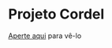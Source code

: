 # Projeto Cordel

<a href="https://www.exemplo.com](https://roberto-henrique-c.github.io/projeto-cordel/">Aperte aqui</a> para vê-lo
